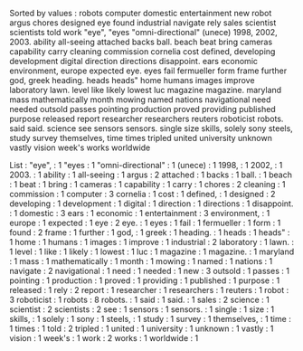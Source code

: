 Sorted by values :
robots computer domestic entertainment new robot argus chores designed eye found industrial navigate rely sales scientist scientists told work "eye", "eyes "omni-directional" (unece) 1998, 2002, 2003. ability all-seeing attached backs ball. beach beat bring cameras capability carry cleaning commission cornelia cost defined, developing development digital direction directions disappoint. ears economic environment, europe expected eye. eyes fail fermueller form frame further god, greek heading. heads heads" home humans images improve laboratory lawn. level like likely lowest luc magazine magazine. maryland mass mathematically month mowing named nations navigational need needed outsold passes pointing production proved providing published purpose released report researcher researchers reuters roboticist robots. said said. science see sensors sensors. single size skills, solely sony steels, study survey themselves, time times tripled united university unknown vastly vision week's works worldwide 

List :
"eye", : 1
"eyes : 1
"omni-directional" : 1
(unece) : 1
1998, : 1
2002, : 1
2003. : 1
ability : 1
all-seeing : 1
argus : 2
attached : 1
backs : 1
ball. : 1
beach : 1
beat : 1
bring : 1
cameras : 1
capability : 1
carry : 1
chores : 2
cleaning : 1
commission : 1
computer : 3
cornelia : 1
cost : 1
defined, : 1
designed : 2
developing : 1
development : 1
digital : 1
direction : 1
directions : 1
disappoint. : 1
domestic : 3
ears : 1
economic : 1
entertainment : 3
environment, : 1
europe : 1
expected : 1
eye : 2
eye. : 1
eyes : 1
fail : 1
fermueller : 1
form : 1
found : 2
frame : 1
further : 1
god, : 1
greek : 1
heading. : 1
heads : 1
heads" : 1
home : 1
humans : 1
images : 1
improve : 1
industrial : 2
laboratory : 1
lawn. : 1
level : 1
like : 1
likely : 1
lowest : 1
luc : 1
magazine : 1
magazine. : 1
maryland : 1
mass : 1
mathematically : 1
month : 1
mowing : 1
named : 1
nations : 1
navigate : 2
navigational : 1
need : 1
needed : 1
new : 3
outsold : 1
passes : 1
pointing : 1
production : 1
proved : 1
providing : 1
published : 1
purpose : 1
released : 1
rely : 2
report : 1
researcher : 1
researchers : 1
reuters : 1
robot : 3
roboticist : 1
robots : 8
robots. : 1
said : 1
said. : 1
sales : 2
science : 1
scientist : 2
scientists : 2
see : 1
sensors : 1
sensors. : 1
single : 1
size : 1
skills, : 1
solely : 1
sony : 1
steels, : 1
study : 1
survey : 1
themselves, : 1
time : 1
times : 1
told : 2
tripled : 1
united : 1
university : 1
unknown : 1
vastly : 1
vision : 1
week's : 1
work : 2
works : 1
worldwide : 1
